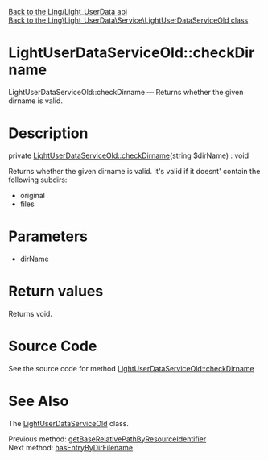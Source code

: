 [Back to the Ling/Light_UserData api](https://github.com/lingtalfi/Light_UserData/blob/master/doc/api/Ling/Light_UserData.md)<br>
[Back to the Ling\Light_UserData\Service\LightUserDataServiceOld class](https://github.com/lingtalfi/Light_UserData/blob/master/doc/api/Ling/Light_UserData/Service/LightUserDataServiceOld.md)


LightUserDataServiceOld::checkDirname
================



LightUserDataServiceOld::checkDirname — Returns whether the given dirname is valid.




Description
================


private [LightUserDataServiceOld::checkDirname](https://github.com/lingtalfi/Light_UserData/blob/master/doc/api/Ling/Light_UserData/Service/LightUserDataServiceOld/checkDirname.md)(string $dirName) : void




Returns whether the given dirname is valid.
It's valid if it doesnt' contain the following subdirs:
- original
- files




Parameters
================


- dirName

    


Return values
================

Returns void.








Source Code
===========
See the source code for method [LightUserDataServiceOld::checkDirname](https://github.com/lingtalfi/Light_UserData/blob/master/Service/LightUserDataServiceOld.php#L1714-L1738)


See Also
================

The [LightUserDataServiceOld](https://github.com/lingtalfi/Light_UserData/blob/master/doc/api/Ling/Light_UserData/Service/LightUserDataServiceOld.md) class.

Previous method: [getBaseRelativePathByResourceIdentifier](https://github.com/lingtalfi/Light_UserData/blob/master/doc/api/Ling/Light_UserData/Service/LightUserDataServiceOld/getBaseRelativePathByResourceIdentifier.md)<br>Next method: [hasEntryByDirFilename](https://github.com/lingtalfi/Light_UserData/blob/master/doc/api/Ling/Light_UserData/Service/LightUserDataServiceOld/hasEntryByDirFilename.md)<br>

